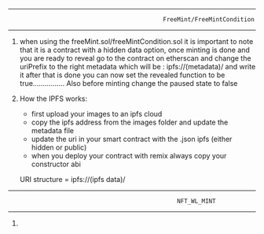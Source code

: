 ------------------------------------------------------------------------------------------------------------------
                                                FreeMint/FreeMintCondition
------------------------------------------------------------------------------------------------------------------
1. when using the freeMint.sol/freeMintCondition.sol it is important to note that it is a contract with a hidden data option,
   once minting is done and you are ready to reveal go to the contract on etherscan and change the uriPrefix to the right metadata
   which will be : ipfs://(metadata)/ and write it after that is done you can now set the revealed function to be true................ Also before minting change the paused state to false

2. How the IPFS works:
    - first upload your images to an ipfs cloud
    - copy the ipfs address from the images folder and update the metadata file 
    - update the uri in your smart contract with the .json ipfs (either hidden or public)
    - when you deploy your contract with remix always copy your constructor abi
    
    URI structure = ipfs://(ipfs data)/


------------------------------------------------------------------------------------------------------------------
                                                    NFT_WL_MINT
------------------------------------------------------------------------------------------------------------------

1.